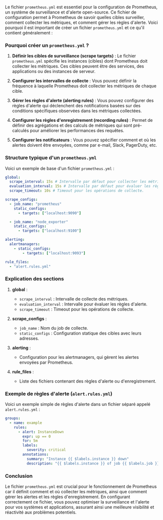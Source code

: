 Le fichier `prometheus.yml` est essentiel pour la configuration de Prometheus, un système de surveillance et d'alerte open-source. Ce fichier de configuration permet à Prometheus de savoir quelles cibles surveiller, comment collecter les métriques, et comment gérer les règles d'alerte. Voici pourquoi il est important de créer un fichier `prometheus.yml` et ce qu'il contient généralement :

### Pourquoi créer un `prometheus.yml` ?

1. **Définir les cibles de surveillance (scrape targets)** : Le fichier `prometheus.yml` spécifie les instances (cibles) dont Prometheus doit collecter les métriques. Ces cibles peuvent être des services, des applications ou des instances de serveur.

2. **Configurer les intervalles de collecte** : Vous pouvez définir la fréquence à laquelle Prometheus doit collecter les métriques de chaque cible.

3. **Gérer les règles d'alerte (alerting rules)** : Vous pouvez configurer des règles d'alerte qui déclenchent des notifications basées sur des conditions spécifiques observées dans les métriques collectées.

4. **Configurer les règles d'enregistrement (recording rules)** : Permet de définir des agrégations et des calculs de métriques qui sont pré-calculés pour améliorer les performances des requêtes.

5. **Configurer les notificateurs** : Vous pouvez spécifier comment et où les alertes doivent être envoyées, comme par e-mail, Slack, PagerDuty, etc.

### Structure typique d'un `prometheus.yml`

Voici un exemple de base d'un fichier `prometheus.yml` :

```yaml
global:
  scrape_interval: 15s # Intervalle par défaut pour collecter les métriques.
  evaluation_interval: 15s # Intervalle par défaut pour évaluer les règles.
  scrape_timeout: 10s # Timeout pour les opérations de collecte.

scrape_configs:
  - job_name: "prometheus"
    static_configs:
      - targets: ["localhost:9090"]

  - job_name: "node_exporter"
    static_configs:
      - targets: ["localhost:9100"]

alerting:
  alertmanagers:
    - static_configs:
        - targets: ["localhost:9093"]

rule_files:
  - "alert.rules.yml"
```

### Explication des sections

1. **global** :

   - `scrape_interval` : Intervalle de collecte des métriques.
   - `evaluation_interval` : Intervalle pour évaluer les règles d'alerte.
   - `scrape_timeout` : Timeout pour les opérations de collecte.

2. **scrape_configs** :

   - `job_name` : Nom du job de collecte.
   - `static_configs` : Configuration statique des cibles avec leurs adresses.

3. **alerting** :

   - Configuration pour les alertmanagers, qui gèrent les alertes envoyées par Prometheus.

4. **rule_files** :
   - Liste des fichiers contenant des règles d'alerte ou d'enregistrement.

### Exemple de règles d'alerte (`alert.rules.yml`)

Voici un exemple simple de règles d'alerte dans un fichier séparé appelé `alert.rules.yml` :

```yaml
groups:
  - name: example
    rules:
      - alert: InstanceDown
        expr: up == 0
        for: 5m
        labels:
          severity: critical
        annotations:
          summary: "Instance {{ $labels.instance }} down"
          description: "{{ $labels.instance }} of job {{ $labels.job }} has been down for more than 5 minutes."
```

### Conclusion

Le fichier `prometheus.yml` est crucial pour le fonctionnement de Prometheus car il définit comment et où collecter les métriques, ainsi que comment gérer les alertes et les règles d'enregistrement. En configurant correctement ce fichier, vous pouvez optimiser la surveillance et l'alerte pour vos systèmes et applications, assurant ainsi une meilleure visibilité et réactivité aux problèmes potentiels.
